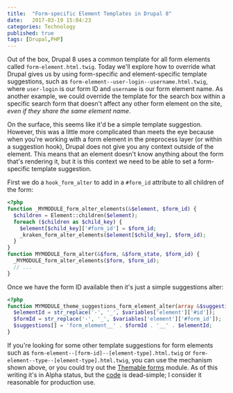 ```yaml
---
title:  "Form-specific Element Templates in Drupal 8"
date:   2017-03-19 15:04:23
categories: Technology
published: true
tags: [Drupal,PHP]
---
```

Out of the box, Drupal 8 uses a common template for all form elements called
`form-element.html.twig`. Today we'll explore how to override what Drupal gives
us by using form-specific and element-specific template suggestions, such as `form-element--user-login--username.html.twig`, where `user-login` is our form ID and `username` is our form element name. As another example, we could override the template for the search box within a specific search form that doesn't affect any other form element on the site, _even if they share the same element name_.

On the surface, this seems like it'd be a simple template suggestion. However, this was a little more complicated than meets the eye because when you're working with a form element in the preprocess layer (or within a suggestion hook), Drupal does not give you any context outside of the element. This means that an element doesn't know anything about the form that's rendering it, but it is this context we need to be able to set a form-specific template suggestion.

First we do a `hook_form_alter` to add in a `#form_id` attribute to all children of the form:

``` php
<?php
function _MYMODULE_form_alter_elements(&$element, $form_id) {
  $children = Element::children($element);
  foreach ($children as $child_key) {
    $element[$child_key]['#form_id'] = $form_id;
    _kraken_form_alter_elements($element[$child_key], $form_id);
  }
}
function MYMODULE_form_alter(&$form, &$form_state, $form_id) {
  _MYMODULE_form_alter_elements($form, $form_id);
  // ...
}
```

Once we have the form ID available then it's just a simple suggestions alter:

``` php
<?php
function MYMODULE_theme_suggestions_form_element_alter(array &$suggestions, array $variables) {
  $elementId = str_replace('-', '_', $variables['element']['#id']);
  $formId = str_replace('-', '_', $variables['element']['#form_id']);
  $suggestions[] = 'form_element__' . $formId . '__' . $elementId;
}
```


If you're looking for some other template suggestions for form elements such as
`form-element--[form-id]--[element-type].html.twig` or `form-element--type--[element-type].html.twig`, you can use the mechanism shown above, or you could try out the [Themable forms](https://www.drupal.org/project/themable_forms) module. As of this writing it's in Alpha status, but the [code](http://cgit.drupalcode.org/themable_forms/tree/themable_forms.module) is dead-simple; I consider it reasonable for production use.


